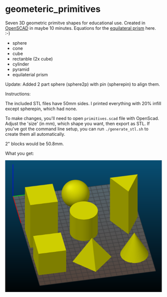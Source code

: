 # geometeric_primitives
Seven 3D geometric primitve shapes for educational use. Created in [OpenSCAD](http://openscad.org) in maybe 10 minutes. Equations for the [equilateral prism](https://rechneronline.de/pi/equilateral-triangle.php) here. :-) 

* sphere
* cone
* cube
* rectanble (2x cube)
* cylinder
* pyramid
* equilaterial prism

Update: Added 2 part sphere (sphere2p) with pin (spherepin) to align them.

Instructions:

The included STL files have 50mm sides. I printed everything with 20% infill except spherepin, which had none.

To make changes, you'll need to open `primitives.scad` file with OpenScad. Adjust the 'size' (in mm), which shape you want, then export as STL. If you've got the command line setup, you can run `./generate_stl.sh` to create them all automatically.

2" blocks would be 50.8mm. 

What you get:

![](preview.png)
